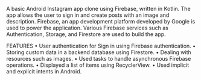 A basic Android Instagram app clone using Firebase, written in Kotlin. 
The app allows the user to sign in and create posts with an image and description. 
Firebase, an app development platform developed by Google is used to power the application. 
Various Firebase services such as Authentication, Storage, and Firestore are used to build the app.

FEATURES
  •	User authentication for Sign in using Firebase authentication.
  •	Storing custom data in a backend database using Firestore.
  •	Dealing with resources such as images.
  •	Used tasks to handle asynchronous Firebase operations.
  •	Displayed a list of items using RecyclerView.
  •	Used implicit and explicit intents in Android.
